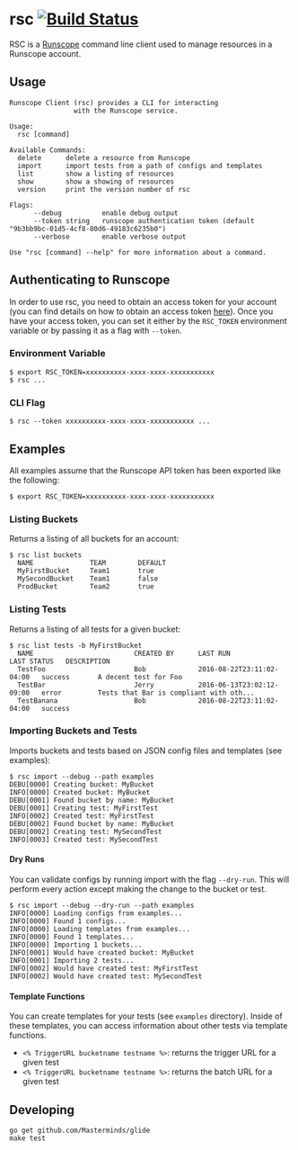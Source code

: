 # rsc [![Build Status](https://travis-ci.org/nextrevision/rsc.svg?branch=master)](https://travis-ci.org/nextrevision/rsc)

RSC is a [Runscope](https://runscope.com) command line client used to manage resources in a Runscope account.

## Usage

```
Runscope Client (rsc) provides a CLI for interacting
                with the Runscope service.

Usage:
  rsc [command]

Available Commands:
  delete      delete a resource from Runscope
  import      import tests from a path of configs and templates
  list        show a listing of resources
  show        show a showing of resources
  version     print the version number of rsc

Flags:
      --debug          enable debug output
      --token string   runscope authentication token (default "9b3bb9bc-01d5-4cf8-80d6-49183c6235b0")
      --verbose        enable verbose output

Use "rsc [command] --help" for more information about a command.
```

## Authenticating to Runscope

In order to use rsc, you need to obtain an access token for your account (you can find details on how to obtain an access token [here](https://www.runscope.com/docs/api/authentication#apps)). Once you have your access token, you can set it either by the `RSC_TOKEN` environment variable or by passing it as a flag with `--token`.

### Environment Variable

```
$ export RSC_TOKEN=xxxxxxxxxx-xxxx-xxxx-xxxxxxxxxxx
$ rsc ...
```

### CLI Flag

```
$ rsc --token xxxxxxxxxx-xxxx-xxxx-xxxxxxxxxxx ...
```

## Examples

All examples assume that the Runscope API token has been exported like the following:

```
$ export RSC_TOKEN=xxxxxxxxxx-xxxx-xxxx-xxxxxxxxxxx
```

### Listing Buckets

Returns a listing of all buckets for an account:

```
$ rsc list buckets
  NAME              TEAM        DEFAULT
  MyFirstBucket     Team1       true
  MySecondBucket    Team1       false
  ProdBucket        Team2       true
```

### Listing Tests

Returns a listing of all tests for a given bucket:

```
$ rsc list tests -b MyFirstBucket
  NAME                         CREATED BY      LAST RUN                    LAST STATUS   DESCRIPTION
  TestFoo                      Bob             2016-08-22T23:11:02-04:00   success       A decent test for Foo
  TestBar                      Jerry           2016-06-13T23:02:12-09:00   error         Tests that Bar is compliant with oth...
  TestBanana                   Bob             2016-08-22T23:11:02-04:00   success
```

### Importing Buckets and Tests

Imports buckets and tests based on JSON config files and templates (see examples):

```
$ rsc import --debug --path examples
DEBU[0000] Creating bucket: MyBucket
INFO[0000] Created bucket: MyBucket
DEBU[0001] Found bucket by name: MyBucket
DEBU[0001] Creating test: MyFirstTest
INFO[0002] Created test: MyFirstTest
DEBU[0002] Found bucket by name: MyBucket
DEBU[0002] Creating test: MySecondTest
INFO[0003] Created test: MySecondTest
```

#### Dry Runs

You can validate configs by running import with the flag `--dry-run`. This will perform every action except making the change to the bucket or test.

```
$ rsc import --debug --dry-run --path examples
INFO[0000] Loading configs from examples...
INFO[0000] Found 1 configs...
INFO[0000] Loading templates from examples...
INFO[0000] Found 1 templates...
INFO[0000] Importing 1 buckets...
INFO[0001] Would have created bucket: MyBucket
INFO[0001] Importing 2 tests...
INFO[0002] Would have created test: MyFirstTest
INFO[0002] Would have created test: MySecondTest
```

#### Template Functions

You can create templates for your tests (see `examples` directory). Inside of these templates, you can access information about other tests via template functions.

* `<% TriggerURL bucketname testname %>`: returns the trigger URL for a given test
* `<% TriggerURL bucketname testname %>`: returns the batch URL for a given test

## Developing

```
go get github.com/Masterminds/glide
make test
```
